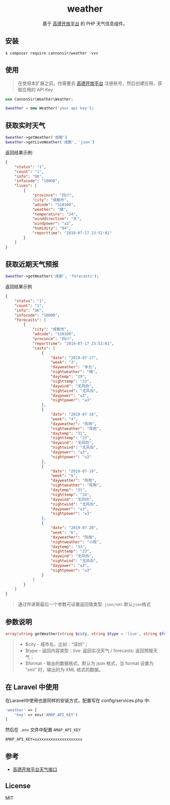 <h1 align="center"> weather </h1>

<p align="center">基于 <a href="https://lbs.amap.com/dev/index">高德开放平台</a> 的 PHP 天气信息组件。</p>


## 安装

```shell
$ composer require cannonsir/weather -vvv
```


## 使用

> 在使用本扩展之前，你需要去 [高德开放平台](https://lbs.amap.com/dev/key/app) 注册账号，然后创建应用，获取应用的 API Key

```php
use CannonSir\Weather\Weather;

$weather = new Weather('your api key');
```

## 获取实时天气

```php
$weather->getWeather('成都')
$weather->getLiveWeather('成都', 'json')
```

返回结果示例:

```json
{
    "status": "1",
    "count": "1",
    "info": "OK",
    "infocode": "10000",
    "lives": [
        {
            "province": "四川",
            "city": "成都市",
            "adcode": "510100",
            "weather": "晴",
            "temperature": "24",
            "winddirection": "东",
            "windpower": "≤3",
            "humidity": "94",
            "reporttime": "2019-07-17 23:52:01"
        }
    ]
}
```

## 获取近期天气预报

```php
$weather->getWeather('成都', 'forecasts');
```

返回结果示例

```json
{
    "status": "1",
    "count": "1",
    "info": "OK",
    "infocode": "10000",
    "forecasts": [
        {
            "city": "成都市",
            "adcode": "510100",
            "province": "四川",
            "reporttime": "2019-07-17 23:52:01",
            "casts": [
                {
                    "date": "2019-07-17",
                    "week": "3",
                    "dayweather": "多云",
                    "nightweather": "晴",
                    "daytemp": "29",
                    "nighttemp": "23",
                    "daywind": "无风向",
                    "nightwind": "无风向",
                    "daypower": "≤3",
                    "nightpower": "≤3"
                },
                {
                    "date": "2019-07-18",
                    "week": "4",
                    "dayweather": "阵雨",
                    "nightweather": "阵雨",
                    "daytemp": "31",
                    "nighttemp": "23",
                    "daywind": "无风向",
                    "nightwind": "无风向",
                    "daypower": "≤3",
                    "nightpower": "≤3"
                },
                {
                    "date": "2019-07-19",
                    "week": "5",
                    "dayweather": "阵雨",
                    "nightweather": "阵雨",
                    "daytemp": "31",
                    "nighttemp": "24",
                    "daywind": "无风向",
                    "nightwind": "无风向",
                    "daypower": "≤3",
                    "nightpower": "≤3"
                },
                {
                    "date": "2019-07-20",
                    "week": "6",
                    "dayweather": "阵雨",
                    "nightweather": "小雨",
                    "daytemp": "33",
                    "nighttemp": "23",
                    "daywind": "无风向",
                    "nightwind": "无风向",
                    "daypower": "≤3",
                    "nightpower": "≤3"
                }
            ]
        }
    ]
}
```

> 通过传递第最后一个参数可设置返回值类型: `json/xml` 默认`json`格式

## 参数说明

```php
array|string getWeather(string $city, string $type = 'live', string $format = 'json')
```

> + $city - 城市名，比如：“深圳”；   
> + $type - 返回内容类型：live: 返回实况天气 / forecasts: 返回预报天气；    
> + $format - 输出的数据格式，默认为 json 格式，当 format 设置为 “xml” 时，输出的为 XML 格式的数据。

## 在 Laravel 中使用
在Laravel中使用也是同样的安装方式，配置写在 config/services.php 中:

```php
'weather' => [
    'key' => env('AMAP_API_KEY')
]
```

然后在 `.env` 文件中配置 `AMAP_API_KEY`

```dotenv
AMAP_API_KEY=xxxxxxxxxxxxxxxxxxxxx
```

## 参考

+ [高德开放平台天气接口](https://lbs.amap.com/api/webservice/guide/api/weatherinfo/)

## License

MIT
